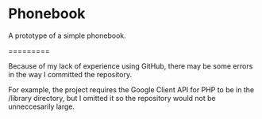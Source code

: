 Phonebook
=========

A prototype of a simple phonebook.

=========

Because of my lack of experience using GitHub, there may be some errors in the way I committed the repository.

For example, the project requires the Google Client API for PHP to be in the /library directory, but I omitted it so
the repository would not be unneccesarily large.
